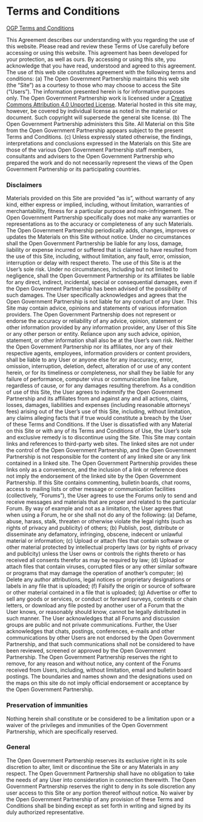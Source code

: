 # Terms and Conditions

[OGP Terms and Conditions](https://www.opengovpartnership.org/terms-conditions/#terms)

This Agreement describes our understanding with you regarding the use of this website. Please read and review these Terms of Use carefully before accessing or using this website. This agreement has been developed for your protection, as well as ours. By accessing or using this site, you acknowledge that you have read, understood and agreed to this agreement.
The use of this web site constitutes agreement with the following terms and conditions:
(a) The Open Government Partnership maintains this web site (the “Site”) as a courtesy to those who may choose to access the Site (“Users”). The information presented herein is for informative purposes only. The Open Government Partnership work is licensed under a [Creative Commons Attribution 4.0 Unported License](https://creativecommons.org/2013/11/25/ccs-next-generation-licenses-welcome-version-4-0/). Material hosted in this site may, however, be covered by individual license as noted in the material or document. Such copyright will supersede the general site license.
(b) The Open Government Partnership administers this Site. All Material on this Site from the Open Government Partnership appears subject to the present Terms and Conditions.
(c) Unless expressly stated otherwise, the findings, interpretations and conclusions expressed in the Materials on this Site are those of the various Open Government Partnership staff members, consultants and advisers to the Open Government Partnership who prepared the work and do not necessarily represent the views of the Open Government Partnership or its participating countries.


### Disclaimers

Materials provided on this Site are provided “as is”, without warranty of any kind, either express or implied, including, without limitation, warranties of merchantability, fitness for a particular purpose and non-infringement. The Open Government Partnership specifically does not make any warranties or representations as to the accuracy or completeness of any such Materials. The Open Government Partnership periodically adds, changes, improves or updates the Materials on this Site without notice. Under no circumstances shall the Open Government Partnership be liable for any loss, damage, liability or expense incurred or suffered that is claimed to have resulted from the use of this Site, including, without limitation, any fault, error, omission, interruption or delay with respect thereto. The use of this Site is at the User’s sole risk. Under no circumstances, including but not limited to negligence, shall the Open Government Partnership or its affiliates be liable for any direct, indirect, incidental, special or consequential damages, even if the Open Government Partnership has been advised of the possibility of such damages.
The User specifically acknowledges and agrees that the Open Government Partnership is not liable for any conduct of any User.
This Site may contain advice, opinions and statements of various information providers. The Open Government Partnership does not represent or endorse the accuracy or reliability of any advice, opinion, statement or other information provided by any information provider, any User of this Site or any other person or entity. Reliance upon any such advice, opinion, statement, or other information shall also be at the User’s own risk. Neither the Open Government Partnership nor its affiliates, nor any of their respective agents, employees, information providers or content providers, shall be liable to any User or anyone else for any inaccuracy, error, omission, interruption, deletion, defect, alteration of or use of any content herein, or for its timeliness or completeness, nor shall they be liable for any failure of performance, computer virus or communication line failure, regardless of cause, or for any damages resulting therefrom.
As a condition of use of this Site, the User agrees to indemnify the Open Government Partnership and its affiliates from and against any and all actions, claims, losses, damages, liabilities and expenses (including reasonable attorneys’ fees) arising out of the User’s use of this Site, including, without limitation, any claims alleging facts that if true would constitute a breach by the User of these Terms and Conditions. If the User is dissatisfied with any Material on this Site or with any of its Terms and Conditions of Use, the User’s sole and exclusive remedy is to discontinue using the Site.
This Site may contain links and references to third-party web sites. The linked sites are not under the control of the Open Government Partnership, and the Open Government Partnership is not responsible for the content of any linked site or any link contained in a linked site. The Open Government Partnership provides these links only as a convenience, and the inclusion of a link or reference does not imply the endorsement of the linked site by the Open Government Partnership.
If this Site contains commenting, bulletin boards, chat rooms, access to mailing lists or other message or communication facilities (collectively, “Forums”), the User agrees to use the Forums only to send and receive messages and materials that are proper and related to the particular Forum. By way of example and not as a limitation, the User agrees that when using a Forum, he or she shall not do any of the following:
(a) Defame, abuse, harass, stalk, threaten or otherwise violate the legal rights (such as rights of privacy and publicity) of others;
(b) Publish, post, distribute or disseminate any defamatory, infringing, obscene, indecent or unlawful material or information;
(c) Upload or attach files that contain software or other material protected by intellectual property laws (or by rights of privacy and publicity) unless the User owns or controls the rights thereto or has received all consents therefor as may be required by law;
(d) Upload or attach files that contain viruses, corrupted files or any other similar software or programs that may damage the operation of another’s computer;
(e) Delete any author attributions, legal notices or proprietary designations or labels in any file that is uploaded;
(f) Falsify the origin or source of software or other material contained in a file that is uploaded;
(g) Advertise or offer to sell any goods or services, or conduct or forward surveys, contests or chain letters, or download any file posted by another user of a Forum that the User knows, or reasonably should know, cannot be legally distributed in such manner.
The User acknowledges that all Forums and discussion groups are public and not private communications. Further, the User acknowledges that chats, postings, conferences, e-mails and other communications by other Users are not endorsed by the Open Government Partnership, and that such communications shall not be considered to have been reviewed, screened or approved by the Open Government Partnership. The Open Government Partnership reserves the right to remove, for any reason and without notice, any content of the Forums received from Users, including, without limitation, email and bulletin board postings.
The boundaries and names shown and the designations used on the maps on this site do not imply official endorsement or acceptance by the Open Government Partnership.

### Preservation of immunities

Nothing herein shall constitute or be considered to be a limitation upon or a waiver of the privileges and immunities of the Open Government Partnership, which are specifically reserved.

### General
The Open Government Partnership reserves its exclusive right in its sole discretion to alter, limit or discontinue the Site or any Materials in any respect. The Open Government Partnership shall have no obligation to take the needs of any User into consideration in connection therewith.
The Open Government Partnership reserves the right to deny in its sole discretion any user access to this Site or any portion thereof without notice.
No waiver by the Open Government Partnership of any provision of these Terms and Conditions shall be binding except as set forth in writing and signed by its duly authorized representative.

